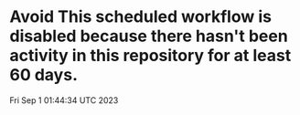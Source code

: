 # Avoid This scheduled workflow is disabled because there hasn't been activity in this repository for at least 60 days.
Fri Sep  1 01:44:34 UTC 2023
